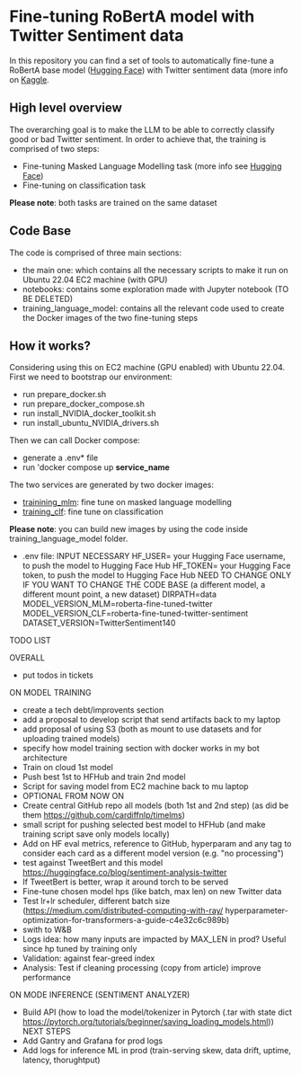 # Fine-tuning RoBertA model with Twitter Sentiment data

In this repository you can find a set of tools to automatically fine-tune a RoBertA base model ([Hugging Face](https://huggingface.co/roberta-base)) with Twitter sentiment data (more info on [Kaggle](https://www.kaggle.com/datasets/kazanova/sentiment140).

## High level overview
The overarching goal is to make the LLM to be able to correctly classify good or bad Twitter sentiment.
In order to achieve that, the training is comprised of two steps:
- Fine-tuning Masked Language Modelling task (more info see [Hugging Face](https://huggingface.co/course/chapter7/3?fw=tf))
- Fine-tuning on classification task

**Please note**: both tasks are trained on the same dataset

## Code Base
The code is comprised of three main sections:
- the main one: which contains all the necessary scripts to make it run on Ubuntu 22.04 EC2 machine (with GPU)
- notebooks: contains some exploration made with Jupyter notebook (TO BE DELETED)
- training_language_model: contains all the relevant code used to create the Docker images of the two fine-tuning steps

## How it works?
Considering using this on EC2 machine (GPU enabled) with Ubuntu 22.04.
First we need to bootstrap our environment:
- run prepare_docker.sh
- run prepare_docker_compose.sh
- run install_NVIDIA_docker_toolkit.sh
- run install_ubuntu_NVIDIA_drivers.sh

Then we can call Docker compose:
- generate a .env* file
- run 'docker compose up **service_name** 

The two services are generated by two docker images:
- [trainining_mlm](https://hub.docker.com/repository/docker/andret94/training_language_model-training_mlm/general): fine tune on masked language modelling
- [training_clf](https://hub.docker.com/repository/docker/andret94/training_language_model-training_clf/general): fine tune on classification

**Please note**: you can build new images by using the code inside training_language_model folder.

* .env file:
INPUT NECESSARY
HF_USER= your Hugging Face username, to push the model to Hugging Face Hub
HF_TOKEN= your Hugging Face token, to push the model to Hugging Face Hub
NEED TO CHANGE ONLY IF YOU WANT TO CHANGE THE CODE BASE (a different model, a different mount point, a new dataset)
DIRPATH=data 
MODEL_VERSION_MLM=roberta-fine-tuned-twitter
MODEL_VERSION_CLF=roberta-fine-tuned-twitter-sentiment
DATASET_VERSION=TwitterSentiment140


TODO LIST

OVERALL
- put todos in tickets

ON MODEL TRAINING
- create a tech debt/improvents section
- add a proposal to develop script that send artifacts back to my laptop
- add proposal of using S3 (both as mount to use datasets and for uploading trained models)
- specify how model training section with docker works in my bot architecture
- Train on cloud 1st model
- Push best 1st to HFHub and train 2nd model
- Script for saving model from EC2 machine back to mu laptop
- OPTIONAL FROM NOW ON
- Create central GitHub repo all models (both 1st and 2nd step) (as did be them https://github.com/cardiffnlp/timelms)
- small script for pushing selected best model to HFHub (and make training script save only models locally)
- Add on HF eval metrics, reference to GitHub, hyperparam and any tag to consider each card as a different model version (e.g. "no processing")
- test against TweetBert and this model https://huggingface.co/blog/sentiment-analysis-twitter
- If TweetBert is better, wrap it around torch to be served
- Fine-tune chosen model hps (like batch, max len) on new Twitter data
- Test lr+lr scheduler, different batch size (https://medium.com/distributed-computing-with-ray/
hyperparameter-optimization-for-transformers-a-guide-c4e32c6c989b)
- swith to W&B
- Logs idea: how many inputs are impacted by MAX_LEN in prod? Useful since hp tuned by training only
- Validation: against fear-greed index
- Analysis: Test if cleaning processing (copy from article) improve performance

ON MODE INFERENCE (SENTIMENT ANALYZER)
- Build API (how to load the model/tokenizer in Pytorch (.tar with state dict https://pytorch.org/tutorials/beginner/saving_loading_models.html))
NEXT STEPS
- Add Gantry and Grafana for prod logs
- Add logs for inference ML in prod (train-serving skew, data drift, uptime, latency, thorughtput) 
